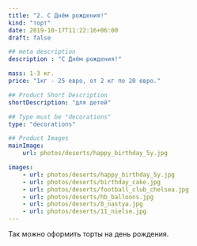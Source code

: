 ```yaml
---
title: "2. С Днём рождения!"
kind: "торт"
date: 2019-10-17T11:22:16+06:00
draft: false

## meta description
description : "С Днём рождения!"

mass: 1-3 кг.
price: "1кг - 25 евро, от 2 кг по 20 евро."

## Product Short Description
shortDescription: "для детей"

## Type must be "decorations"
type: "decorations"

## Product Images
mainImage:
    url: photos/deserts/happy_birthday_5y.jpg

images:
    - url: photos/deserts/happy_birthday_5y.jpg
    - url: photos/deserts/birthday_cake.jpg
    - url: photos/deserts/football_club_chelsea.jpg
    - url: photos/deserts/hb_balloons.jpg
    - url: photos/deserts/8_nastya.jpg
    - url: photos/deserts/11_nielse.jpg
---
```


Так можно оформить торты на день рождения.
